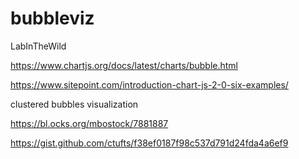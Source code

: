 # bubbleviz
LabInTheWild

https://www.chartjs.org/docs/latest/charts/bubble.html

https://www.sitepoint.com/introduction-chart-js-2-0-six-examples/

clustered bubbles visualization

https://bl.ocks.org/mbostock/7881887

https://gist.github.com/ctufts/f38ef0187f98c537d791d24fda4a6ef9
